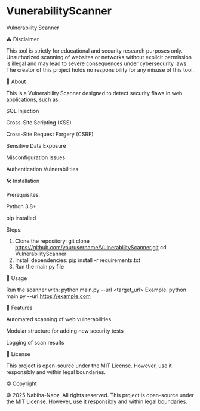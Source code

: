# VunerabilityScanner
Vulnerability Scanner

⚠️ Disclaimer

This tool is strictly for educational and security research purposes only. Unauthorized scanning of websites or networks without explicit permission is illegal and may lead to severe consequences under cybersecurity laws. The creator of this project holds no responsibility for any misuse of this tool.

📌 About

This is a Vulnerability Scanner designed to detect security flaws in web applications, such as:

SQL Injection

Cross-Site Scripting (XSS)

Cross-Site Request Forgery (CSRF)

Sensitive Data Exposure

Misconfiguration Issues

Authentication Vulnerabilities

🛠 Installation

Prerequisites:

Python 3.8+

pip installed

Steps:

1. Clone the repository: git clone https://github.com/yourusername/VulnerabilityScanner.git
cd VulnerabilityScanner
2. Install dependencies: pip install -r requirements.txt
3. Run the main.py file

🚀 Usage

Run the scanner with: python main.py --url <target_url>
Example: python main.py --url https://example.com

📝 Features

Automated scanning of web vulnerabilities

Modular structure for adding new security tests

Logging of scan results

📜 License

This project is open-source under the MIT License. However, use it responsibly and within legal boundaries.

© Copyright

© 2025 Nabiha-Nabz. All rights reserved.
This project is open-source under the MIT License. However, use it responsibly and within legal boundaries.